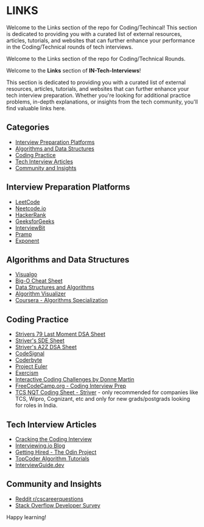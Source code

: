 # LINKS

Welcome to the Links section of the repo for Coding/Techincal! This section is dedicated to providing you with a curated list of external resources, articles, tutorials, and websites that can further enhance your performance in the Coding/Technical rounds of tech interviews.

Welcome to the Links section of the repo for Coding/Technical Rounds.

Welcome to the **Links** section of **IN-Tech-Interviews**!

This section is dedicated to providing you with a curated list of external resources, articles, tutorials, and websites that can further enhance your tech interview preparation. Whether you're looking for additional practice problems, in-depth explanations, or insights from the tech community, you'll find valuable links here.

## Categories

- [Interview Preparation Platforms](#interview-preparation-platforms)
- [Algorithms and Data Structures](#algorithms-and-data-structures)
- [Coding Practice](#coding-practice)
- [Tech Interview Articles](#tech-interview-articles)
- [Community and Insights](#community-and-insights)

## Interview Preparation Platforms

- [LeetCode](https://leetcode.com/)
- [Neetcode.io](https://neetcode.io)
- [HackerRank](https://www.hackerrank.com/)
- [GeeksforGeeks](https://www.geeksforgeeks.org/)
- [InterviewBit](https://www.interviewbit.com/)
- [Pramp](https://www.pramp.com/)
- [Exponent](https://www.tryexponent.com/practice)

## Algorithms and Data Structures

- [Visualgo](https://visualgo.net/en)
- [Big-O Cheat Sheet](https://www.bigocheatsheet.com/)
- [Data Structures and Algorithms](https://www.tutorialspoint.com/data_structures_algorithms/index.htm)
- [Algorithm Visualizer](https://algorithm-visualizer.org/)
- [Coursera - Algorithms Specialization](https://www.coursera.org/specializations/algorithms)

## Coding Practice

- [Strivers 79 Last Moment DSA Sheet](https://takeuforward.org/interview-sheets/strivers-79-last-moment-dsa-sheet-ace-interviews/)
- [Striver's SDE Sheet](https://takeuforward.org/interviews/strivers-sde-sheet-top-coding-interview-problems/)
- [Striver's A2Z DSA Sheet](https://takeuforward.org/strivers-a2z-dsa-course/strivers-a2z-dsa-course-sheet-2/)
- [CodeSignal](https://codesignal.com/)
- [Coderbyte](https://coderbyte.com/)
- [Project Euler](https://projecteuler.net/)
- [Exercism](https://exercism.io/)
- [Interactive Coding Challenges by Donne Martin](https://github.com/donnemartin/interactive-coding-challenges)
- [FreeCodeCamp.org - Coding Interview Prep](https://www.freecodecamp.org/learn/coding-interview-prep/)
- [TCS NQT Coding Sheet - Striver](https://takeuforward.org/interviews/tcs-nqt-coding-sheet-tcs-coding-questions/) - only recommended for companies like TCS, Wipro, Cognizant, etc and only for new grads/postgrads looking for roles in India.

## Tech Interview Articles

- [Cracking the Coding Interview](http://www.crackingthecodinginterview.com/)
- [Interviewing.io Blog](https://interviewing.io/blog/)
- [Getting Hired - The Odin Project](https://www.theodinproject.com/paths/full-stack-javascript/courses/getting-hired)
- [TopCoder Algorithm Tutorials](https://www.topcoder.com/thrive/articles/Competitive%20Programming)
- [InterviewGuide.dev](https://interviewguide.dev/)

## Community and Insights

- [Reddit r/cscareerquestions](https://www.reddit.com/r/cscareerquestions/)
- [Stack Overflow Developer Survey](https://insights.stackoverflow.com/survey)

<!--## Q/A, Quant and Other Resources--

- [OA and Interviews](https://github.com/Leader-board/OA-and-Interviews/blob/main/Online%20Assessments.md):-->
<!-- [QuantGuide](https://www.quantguide.io/): Offers quant interview questions in probability theory and statistical inference.-->
<!-- [Probability & Markets Guide by Jane Street](https://www.janestreet.com/static/pdfs/trading-interview.pdf?utm_source=web&utm_medium=pdf&utm_campaign=probability_markets_guide): A guide to topics tested in quant interviews at trading firms like Jane Street.
-->

Happy learning!
